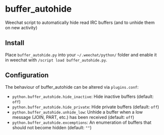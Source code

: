 # buffer_autohide
Weechat script to automatically hide read IRC buffers (and to unhide them on new activity)

## Install
Place `buffer_autohide.py` into your `~/.weechat/python/` folder and enable it in weechat with `/script load buffer_autohide.py`.

## Configuration
The behaviour of buffer_autohide can be altered via `plugins.conf`:
* `python.buffer_autohide.hide_inactive`: Hide inactive buffers (default: `off`)
* `python.buffer_autohide.hide_private`: Hide private buffers (default: `off`)
* `python.buffer_autohide.unhide_low`: Unhide a buffer when a low message (JOIN, PART, etc.) has been received (default: `off`)
* `python.buffer_autohide.excemptions`: An enumeration of buffers that should not become hidden (default: `""`)

